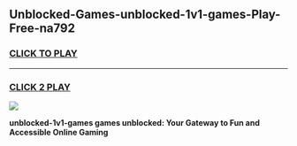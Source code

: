 
## Unblocked-Games-unblocked-1v1-games-Play-Free-na792
<h3>
<a href="https://premium76.site?title=unblocked-1v1-games&ref=23A">CLICK TO PLAY</a></h3>
<hr>

<h3>
<a href="https://premium76.site?title=unblocked-1v1-games&ref=23A">CLICK 2 PLAY</a>
  
</h3>

<a href="https://premium76.site?title=unblocked-1v1-games&ref=23A"><img src="https://clearcache.store/games.png"></a>


**unblocked-1v1-games games unblocked: Your Gateway to Fun and Accessible Online Gaming**
